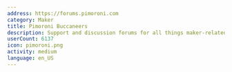 ```yaml
---
address: https://forums.pimoroni.com
category: Maker
title: Pimoroni Buccaneers
description: Support and discussion forums for all things maker-related
userCount: 6137
icon: pimoroni.png
activity: medium
language: en_US
---
```

